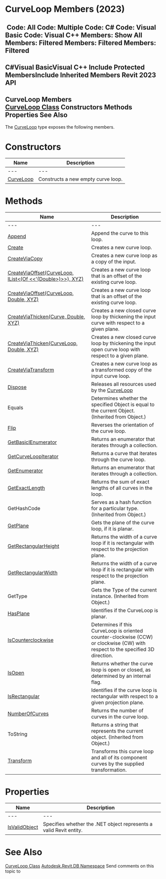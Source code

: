 # CurveLoop Members (2023)

﻿
 Code: All Code: Multiple Code: C# Code: Visual Basic Code: Visual C++  Members: Show All Members: Filtered Members: Filtered Members: Filtered   
---  
C#Visual BasicVisual C++
Include Protected MembersInclude Inherited Members
Revit 2023 API  
---  
CurveLoop Members  
[CurveLoop Class](84824924-cb89-9e20-de6e-3461f429dfd6.md "CurveLoop Class") Constructors Methods Properties See Also  
---  
The [CurveLoop](84824924-cb89-9e20-de6e-3461f429dfd6.md "CurveLoop Class") type exposes the following members.
# Constructors
| Name | Description |
| --- | --- |
| --- | --- | --- |
| [CurveLoop](24352cb6-d39e-afbc-800e-38d0ebf98fe6.md "CurveLoop Constructor") | Constructs a new empty curve loop. |

# Methods
| Name | Description |
| --- | --- |
| --- | --- | --- |
| [Append](9ecde812-a299-b823-35fc-4428e9298602.md "Append Method") | Append the curve to this loop. |
| [Create](5422ec92-2b9e-6b33-80ac-417b8336ae18.md "Create Method") | Creates a new curve loop. |
| [CreateViaCopy](ea9a14d7-4b74-009e-b26e-5a90da82de2a.md "CreateViaCopy Method") | Creates a new curve loop as a copy of the input. |
| [CreateViaOffset(CurveLoop, IList<(Of <<'(Double>)>>), XYZ)](3097f423-9b0e-5496-bae2-3a82b6875414.md "CreateViaOffset Method \(CurveLoop, IList\(Double\), XYZ\)") | Creates a new curve loop that is an offset of the existing curve loop. |
| [CreateViaOffset(CurveLoop, Double, XYZ)](6cffc624-d197-0f3b-b68c-26b9c9a0adf8.md "CreateViaOffset Method \(CurveLoop, Double, XYZ\)") | Creates a new curve loop that is an offset of the existing curve loop. |
| [CreateViaThicken(Curve, Double, XYZ)](596ccb71-a32f-0a01-8366-58619263c733.md "CreateViaThicken Method \(Curve, Double, XYZ\)") | Creates a new closed curve loop by thickening the input curve with respect to a given plane. |
| [CreateViaThicken(CurveLoop, Double, XYZ)](1755d6bf-5993-58dd-a966-98c83ef86891.md "CreateViaThicken Method \(CurveLoop, Double, XYZ\)") | Creates a new closed curve loop by thickening the input open curve loop with respect to a given plane. |
| [CreateViaTransform](050e66f2-9202-ef95-2723-f19d8f4dcf5b.md "CreateViaTransform Method") | Creates a new curve loop as a transformed copy of the input curve loop. |
| [Dispose](77bad211-6dcf-cb86-c66f-ac25384ccd31.md "Dispose Method") | Releases all resources used by the [CurveLoop](84824924-cb89-9e20-de6e-3461f429dfd6.md "CurveLoop Class") |
| Equals | Determines whether the specified Object is equal to the current Object. (Inherited from Object.) |
| [Flip](a7067941-9bcf-791b-9f1f-ae6284332e54.md "Flip Method") | Reverses the orientation of the curve loop. |
| [GetBasicIEnumerator](b55fa6c3-c8fe-38c5-877f-7fdfe3faf4b6.md "GetBasicIEnumerator Method") | Returns an enumerator that iterates through a collection. |
| [GetCurveLoopIterator](56bdb38b-2385-7e32-13db-6cfd6dbe3e65.md "GetCurveLoopIterator Method") | Returns a curve that iterates through the curve loop. |
| [GetEnumerator](4a4f54be-6f2c-e526-8515-58d00364212a.md "GetEnumerator Method") | Returns an enumerator that iterates through a collection. |
| [GetExactLength](67e54cf8-f9ba-fb2c-5519-6b54bdb1c51d.md "GetExactLength Method") | Returns the sum of exact lengths of all curves in the loop. |
| GetHashCode | Serves as a hash function for a particular type.  (Inherited from Object.) |
| [GetPlane](87e64330-90d4-c6bb-944d-d2dbb1529948.md "GetPlane Method") | Gets the plane of the curve loop, if it is planar. |
| [GetRectangularHeight](f4bafc6a-1218-6c24-e806-c4d92204cbaa.md "GetRectangularHeight Method") | Returns the width of a curve loop if it is rectangular with respect to the projection plane. |
| [GetRectangularWidth](dc6685c1-6c19-34a7-dd7f-5d37b7446649.md "GetRectangularWidth Method") | Returns the width of a curve loop if it is rectangular with respect to the projection plane. |
| GetType | Gets the Type of the current instance. (Inherited from Object.) |
| [HasPlane](69c92503-2025-ddab-ba91-3085aa2e8117.md "HasPlane Method") | Identifies if the CurveLoop is planar. |
| [IsCounterclockwise](ca966f5d-7db8-b28a-928e-12063dd143e6.md "IsCounterclockwise Method") | Determines if this CurveLoop is oriented counter-clockwise (CCW) or clockwise (CW) with respect to the specified 3D direction. |
| [IsOpen](ac68d75b-1fda-28f2-c5b2-01c24ff1b8b8.md "IsOpen Method") | Returns whether the curve loop is open or closed, as determined by an internal flag. |
| [IsRectangular](5a82c7ad-4b6e-a62c-6b0c-7fe790886995.md "IsRectangular Method") | Identifies if the curve loop is rectangular with respect to a given projection plane. |
| [NumberOfCurves](1b5d6569-0550-4113-f8d1-3cc94201c5a4.md "NumberOfCurves Method") | Returns the number of curves in the curve loop. |
| ToString | Returns a string that represents the current object. (Inherited from Object.) |
| [Transform](01e7c70f-9458-128f-b6bc-84acfd658dc5.md "Transform Method") | Transforms this curve loop and all of its component curves by the supplied transformation. |

# Properties
| Name | Description |
| --- | --- |
| --- | --- | --- |
| [IsValidObject](32444567-8b25-6cce-f0de-2bedf9f2da2e.md "IsValidObject Property") | Specifies whether the .NET object represents a valid Revit entity. |

# See Also
[CurveLoop Class](84824924-cb89-9e20-de6e-3461f429dfd6.md "CurveLoop Class")
[Autodesk.Revit.DB Namespace](87546ba7-461b-c646-cbb1-2cb8f5bff8b2.md "Autodesk.Revit.DB Namespace")
Send comments on this topic to 